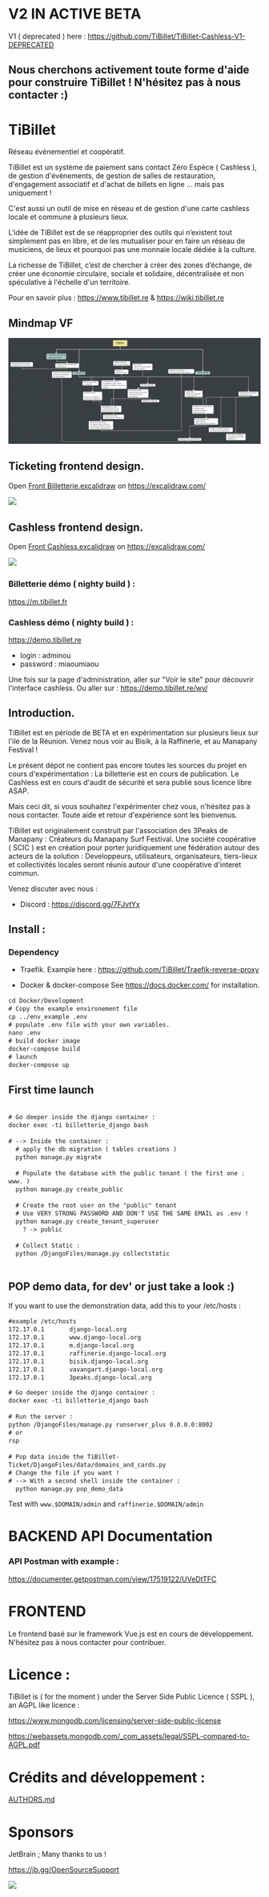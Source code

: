 # V2 IN ACTIVE BETA

V1 ( deprecated ) here :
https://github.com/TiBillet/TiBillet-Cashless-V1-DEPRECATED

## Nous cherchons activement toute forme d'aide pour construire TiBillet ! N'hésitez pas à nous contacter :)

# TiBillet

Réseau événementiel et coopératif.

TiBillet est un système de paiement sans contact Zéro Espèce ( Cashless ), de gestion d'évènements, de gestion de salles
de restauration, d'engagement associatif et d'achat de billets en ligne … mais pas uniquement !

C'est aussi un outil de mise en réseau et de gestion d'une carte cashless locale et commune à plusieurs lieux.

L’idée de TiBillet est de se réapproprier des outils qui n’existent tout simplement pas en libre, et de les mutualiser
pour en faire un réseau de musiciens, de lieux et pourquoi pas une monnaie locale dédiée à la culture.

La richesse de TiBillet, c’est de chercher à créer des zones d’échange, de créer une économie circulaire, sociale et
solidaire, décentralisée et non spéculative à l'échelle d'un territoire.

Pour en savoir plus : https://www.tibillet.re & https://wiki.tibillet.re

## Mindmap VF

![](Presentation/carte_heuristique.png)

## Ticketing frontend design.

Open [Front Billetterie.excalidraw](https://github.com/TiBillet/TiBillet/blob/main/Presentation/Front%20Billetterie.excalidraw)
on https://excalidraw.com/

![](Presentation/Design_Front_Ticket.svg)

## Cashless frontend design.

Open [Front Cashless.excalidraw](https://github.com/TiBillet/TiBillet/blob/main/Presentation/Front%20Cashless.excalidraw)
on https://excalidraw.com/

![](Presentation/Design_Front_Cashless_APP.svg)
### Billetterie démo ( nighty build ) :

https://m.tibillet.fr

### Cashless démo ( nighty build ) :

https://demo.tibillet.re

- login : adminou
- password : miaoumiaou

Une fois sur la page d'administration, aller sur "Voir le site" pour découvrir l'interface cashless. Ou aller sur :
https://demo.tibillet.re/wv/

## Introduction.

TiBillet est en période de BETA et en expérimentation sur plusieurs lieux sur l'ile de la Réunion. Venez nous voir au
Bisik, à la Raffinerie, et au Manapany Festival !

Le présent dépot ne contient pas encore toutes les sources du projet en cours d'expérimentation :
La billetterie est en cours de publication. Le Cashless est en cours d'audit de sécurité et sera publié sous licence
libre ASAP.

Mais ceci dit, si vous souhaitez l'expérimenter chez vous, n'hésitez pas à nous contacter. Toute aide et retour
d'expérience sont les bienvenus.

TiBillet est originalement construit par l'association des 3Peaks de Manapany : Créateurs du Manapany Surf Festival. Une
société coopérative ( SCIC ) est en création pour porter juridiquement une fédération autour des acteurs de la
solution :
Developpeurs, utilisateurs, organisateurs, tiers-lieux et collectivités locales seront réunis autour d'une coopérative
d'interet commun.

Venez discuter avec nous :

- Discord : https://discord.gg/7FJvtYx

## Install :

### Dependency

- Traefik. Example here :
  https://github.com/TiBillet/Traefik-reverse-proxy

- Docker & docker-compose See https://docs.docker.com/ for installation.

```shell
cd Docker/Development
# Copy the example environement file 
cp ../env_example .env
# populate .env file with your own variables.
nano .env
# build docker image
docker-compose build
# launch 
docker-compose up
```

## First time launch

```shell

# Go deeper inside the django container :
docker exec -ti billetterie_django bash

# --> Inside the container :
  # apply the db migration ( tables creations )
  python manage.py migrate
  
  # Populate the database with the public tenant ( the first one : www. )
  python manage.py create_public
  
  # Create the root user on the "public" tenant
  # Use VERY STRONG PASSWORD AND DON'T USE THE SAME EMAIL as .env !
  python manage.py create_tenant_superuser
    ? -> public
    
  # Collect Static :
  python /DjangoFiles/manage.py collectstatic
  
```

## POP demo data, for dev' or just take a look :)

If you want to use the demonstration data, add this to your /etc/hosts :
```
#example /etc/hosts
172.17.0.1       django-local.org
172.17.0.1       www.django-local.org
172.17.0.1       m.django-local.org
172.17.0.1       raffinerie.django-local.org
172.17.0.1       bisik.django-local.org
172.17.0.1       vavangart.django-local.org
172.17.0.1       3peaks.django-local.org
```


```shell
# Go deeper inside the django container :
docker exec -ti billetterie_django bash

# Run the server :
python /DjangoFiles/manage.py runserver_plus 0.0.0.0:8002
# or
rsp
  
# Pop data inside the TiBillet-Ticket/DjangoFiles/data/domains_and_cards.py
# Change the file if you want !
# --> With a second shell inside the container :
  python manage.py pop_demo_data
```

Test with ```www.$DOMAIN/admin``` and ```raffinerie.$DOMAIN/admin```


# BACKEND API Documentation

### API Postman with example :

https://documenter.getpostman.com/view/17519122/UVeDtTFC

# FRONTEND

Le frontend basé sur le framework Vue.js est en cours de développement. N'hésitez pas à nous contacter pour contribuer.

# Licence :

TiBillet is ( for the moment ) under the Server Side Public Licence ( SSPL ), an AGPL like licence :

https://www.mongodb.com/licensing/server-side-public-license

https://webassets.mongodb.com/_com_assets/legal/SSPL-compared-to-AGPL.pdf

# Crédits and développement :

[AUTHORS.md](https://github.com/TiBillet/TiBillet/blob/main/AUTHORS.md)

# Sponsors

JetBrain ; Many thanks to us !

https://jb.gg/OpenSourceSupport

![](https://resources.jetbrains.com/storage/products/company/brand/logos/jb_beam.svg)
